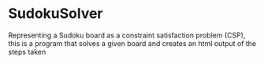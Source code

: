 # SudokuSolver
Representing a Sudoku board as a constraint satisfaction problem (CSP), this is a program that solves a given board and creates an html output of the steps taken

